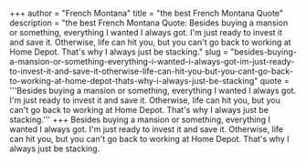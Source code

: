 +++
author = "French Montana"
title = "the best French Montana Quote"
description = "the best French Montana Quote: Besides buying a mansion or something, everything I wanted I always got. I'm just ready to invest it and save it. Otherwise, life can hit you, but you can't go back to working at Home Depot. That's why I always just be stacking."
slug = "besides-buying-a-mansion-or-something-everything-i-wanted-i-always-got-im-just-ready-to-invest-it-and-save-it-otherwise-life-can-hit-you-but-you-cant-go-back-to-working-at-home-depot-thats-why-i-always-just-be-stacking"
quote = '''Besides buying a mansion or something, everything I wanted I always got. I'm just ready to invest it and save it. Otherwise, life can hit you, but you can't go back to working at Home Depot. That's why I always just be stacking.'''
+++
Besides buying a mansion or something, everything I wanted I always got. I'm just ready to invest it and save it. Otherwise, life can hit you, but you can't go back to working at Home Depot. That's why I always just be stacking.
